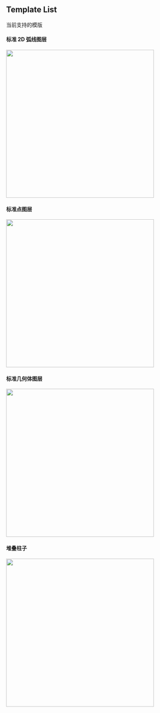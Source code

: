 ## Template List

当前支持的模版

#### 标准 2D 弧线图层

<img width="400px" src="https://gw.alipayobjects.com/mdn/rms_816329/afts/img/A*QR2ARYRS-NgAAAAAAAAAAAAAARQnAQ"/>

#### 标准点图层

<img width="400px" src="https://gw.alipayobjects.com/mdn/rms_816329/afts/img/A*0Ss0SYN2ZvMAAAAAAAAAAAAAARQnAQ"/>

#### 标准几何体图层

<img width="400px" src="https://gw.alipayobjects.com/mdn/rms_816329/afts/img/A*ET-xS4IFLjQAAAAAAAAAAAAAARQnAQ"/>

#### 堆叠柱子

<img width="400px" src="https://gw.alipayobjects.com/mdn/rms_816329/afts/img/A*MrL5To-oZCAAAAAAAAAAAAAAARQnAQ"/>
